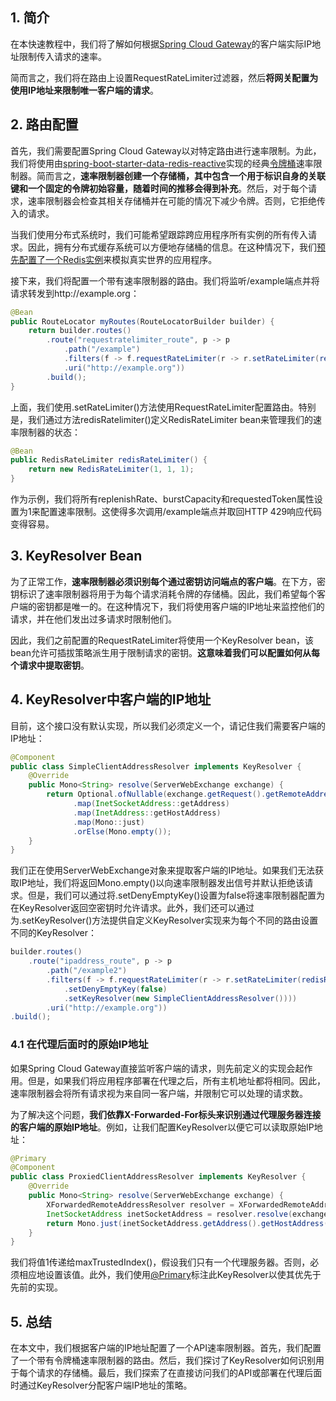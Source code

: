 ## 1. 简介

在本快速教程中，我们将了解如何根据[Spring Cloud Gateway](https://www.baeldung.com/spring-cloud-gateway)的客户端实际IP地址限制传入请求的速率。

简而言之，我们将在路由上设置RequestRateLimiter过滤器，然后**将网关配置为使用IP地址来限制唯一客户端的请求**。

## 2. 路由配置

首先，我们需要配置Spring Cloud Gateway以对特定路由进行速率限制。为此，我们将使用由[spring-boot-starter-data-redis-reactive](https://www.baeldung.com/spring-data-redis-reactive)实现的经典[令牌桶](https://en.wikipedia.org/wiki/Token_bucket)速率限制器。简而言之，**速率限制器创建一个存储桶，其中包含一个用于标识自身的关联键和一个固定的令牌初始容量，随着时间的推移会得到补充**。然后，对于每个请求，速率限制器会检查其相关存储桶并在可能的情况下减少令牌。否则，它拒绝传入的请求。

当我们使用分布式系统时，我们可能希望跟踪跨应用程序所有实例的所有传入请求。因此，拥有分布式缓存系统可以方便地存储桶的信息。在这种情况下，我们[预先配置了一个Redis实例](https://www.baeldung.com/spring-data-redis-properties)来模拟真实世界的应用程序。

接下来，我们将配置一个带有速率限制器的路由。我们将监听/example端点并将请求转发到http://example.org：

```java
@Bean
public RouteLocator myRoutes(RouteLocatorBuilder builder) {
    return builder.routes()
        .route("requestratelimiter_route", p -> p
            .path("/example")
            .filters(f -> f.requestRateLimiter(r -> r.setRateLimiter(redisRateLimiter())))
            .uri("http://example.org"))
        .build();
}
```

上面，我们使用.setRateLimiter()方法使用RequestRateLimiter配置路由。特别是，我们通过方法redisRatelimiter()定义RedisRateLimiter bean来管理我们的速率限制器的状态：

```java
@Bean
public RedisRateLimiter redisRateLimiter() {
    return new RedisRateLimiter(1, 1, 1);
}
```

作为示例，我们将所有replenishRate、burstCapacity和requestedToken属性设置为1来配置速率限制。这使得多次调用/example端点并取回HTTP 429响应代码变得容易。

## 3. KeyResolver Bean

为了正常工作，**速率限制器必须识别每个通过密钥访问端点的客户端**。在下方，密钥标识了速率限制器将用于为每个请求消耗令牌的存储桶。因此，我们希望每个客户端的密钥都是唯一的。在这种情况下，我们将使用客户端的IP地址来监控他们的请求，并在他们发出过多请求时限制他们。

因此，我们之前配置的RequestRateLimiter将使用一个KeyResolver bean，该bean允许可插拔策略派生用于限制请求的密钥。**这意味着我们可以配置如何从每个请求中提取密钥**。

## 4. KeyResolver中客户端的IP地址

目前，这个接口没有默认实现，所以我们必须定义一个，请记住我们需要客户端的IP地址：

```java
@Component
public class SimpleClientAddressResolver implements KeyResolver {
    @Override
    public Mono<String> resolve(ServerWebExchange exchange) {
        return Optional.ofNullable(exchange.getRequest().getRemoteAddress())
              .map(InetSocketAddress::getAddress)
              .map(InetAddress::getHostAddress)
              .map(Mono::just)
              .orElse(Mono.empty());
    }
}
```

我们正在使用ServerWebExchange对象来提取客户端的IP地址。如果我们无法获取IP地址，我们将返回Mono.empty()以向速率限制器发出信号并默认拒绝该请求。但是，我们可以通过将.setDenyEmptyKey()设置为false将速率限制器配置为在KeyResolver返回空密钥时允许请求。此外，我们还可以通过为.setKeyResolver()方法提供自定义KeyResolver实现来为每个不同的路由设置不同的KeyResolver：

```java
builder.routes()
    .route("ipaddress_route", p -> p
        .path("/example2")
        .filters(f -> f.requestRateLimiter(r -> r.setRateLimiter(redisRateLimiter())
            .setDenyEmptyKey(false)
            .setKeyResolver(new SimpleClientAddressResolver())))
        .uri("http://example.org"))
.build();
```

### 4.1 在代理后面时的原始IP地址

如果Spring Cloud Gateway直接监听客户端的请求，则先前定义的实现会起作用。但是，如果我们将应用程序部署在代理之后，所有主机地址都将相同。因此，速率限制器会将所有请求视为来自同一客户端，并限制它可以处理的请求数。

为了解决这个问题，**我们依靠X-Forwarded-For标头来识别通过代理服务器连接的客户端的原始IP地址**。例如，让我们配置KeyResolver以便它可以读取原始IP地址：

```java
@Primary
@Component
public class ProxiedClientAddressResolver implements KeyResolver {
    @Override
    public Mono<String> resolve(ServerWebExchange exchange) {
        XForwardedRemoteAddressResolver resolver = XForwardedRemoteAddressResolver.maxTrustedIndex(1);
        InetSocketAddress inetSocketAddress = resolver.resolve(exchange);
        return Mono.just(inetSocketAddress.getAddress().getHostAddress());
    }
}
```

我们将值1传递给maxTrustedIndex()，假设我们只有一个代理服务器。否则，必须相应地设置该值。此外，我们使用[@Primary](https://www.baeldung.com/spring-primary)标注此KeyResolver以使其优先于先前的实现。

## 5. 总结

在本文中，我们根据客户端的IP地址配置了一个API速率限制器。首先，我们配置了一个带有令牌桶速率限制器的路由。然后，我们探讨了KeyResolver如何识别用于每个请求的存储桶。最后，我们探索了在直接访问我们的API或部署在代理后面时通过KeyResolver分配客户端IP地址的策略。